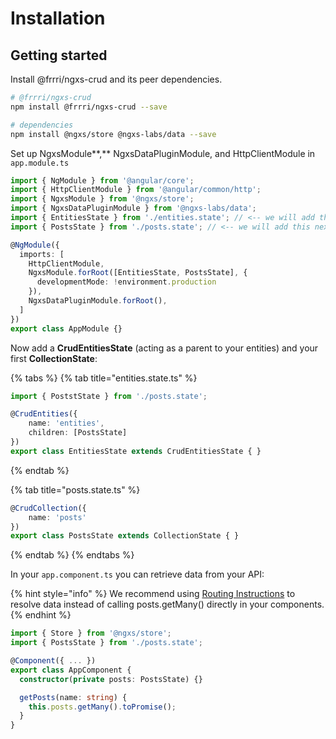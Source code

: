 # Installation

## Getting started

Install @frrri/ngxs-crud and its peer dependencies.

```bash
# @frrri/ngxs-crud
npm install @frrri/ngxs-crud --save

# dependencies
npm install @ngxs/store @ngxs-labs/data --save
```

Set up NgxsModule**,** NgxsDataPluginModule, and HttpClientModule in `app.module.ts` 

```typescript
import { NgModule } from '@angular/core';
import { HttpClientModule } from '@angular/common/http';
import { NgxsModule } from '@ngxs/store';
import { NgxsDataPluginModule } from '@ngxs-labs/data';
import { EntitiesState } from './entities.state'; // <-- we will add this next
import { PostsState } from './posts.state'; // <-- we will add this next

@NgModule({
  imports: [
    HttpClientModule,
    NgxsModule.forRoot([EntitiesState, PostsState], {
      developmentMode: !environment.production
    }),
    NgxsDataPluginModule.forRoot(),
  ]
})
export class AppModule {}
```

Now add a **CrudEntitiesState** \(acting as a parent to your entities\) and your first **CollectionState**:

{% tabs %}
{% tab title="entities.state.ts" %}
```typescript
import { PoststState } from './posts.state';

@CrudEntities({
    name: 'entities',
    children: [PostsState]
})
export class EntitiesState extends CrudEntitiesState { }
```
{% endtab %}

{% tab title="posts.state.ts" %}
```typescript
@CrudCollection({
    name: 'posts'
})
export class PostsState extends CollectionState { }
```
{% endtab %}
{% endtabs %}

In your `app.component.ts` you can retrieve data from your API:

{% hint style="info" %}
We recommend using [Routing Instructions](routing-instructions.md) to resolve data instead of calling posts.getMany\(\) directly in your components.
{% endhint %}

```typescript
import { Store } from '@ngxs/store';
import { PostsState } from './posts.state';

@Component({ ... })
export class AppComponent {
  constructor(private posts: PostsState) {}

  getPosts(name: string) {
    this.posts.getMany().toPromise();
  }
}
```

